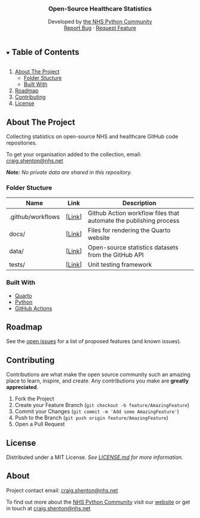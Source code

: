 
<!-- PROJECT LOGO -->
<br />
<p align="center">

  <h3 align="center">Open-Source Healthcare Statistics</h3>

  <p align="center">
    Developed by <a href="https://github.com/nhs-pycom"> the NHS Python Community</a>
    <br />
    <!--<a href="/"><strong>Explore the docs »</strong></a>
    <br />
    <br />-->
    <a href="https://github.com/nhs-pycom/opensource-health-statistics/issues">Report Bug</a>
    ·
    <a href="https://github.com/nhs-pycom/opensource-health-statistics/issues">Request Feature</a>
  </p>
</p>

<!-- TABLE OF CONTENTS -->
<details open="open">
  <summary><h2 style="display: inline-block">Table of Contents</h2></summary>
  <ol>
    <li>
      <a href="#about-the-project">About The Project</a>
      <ul>
        <li><a href="#folder-stucture">Folder Stucture</a></li>
        <li><a href="#built-with">Built With</a></li>
      </ul>
    </li>
    <li><a href="#roadmap">Roadmap</a></li>
    <li><a href="#contributing">Contributing</a></li>
    <li><a href="#license">License</a></li>
    <!-- <li><a href="#acknowledgements">Acknowledgements</a></li> -->
  </ol>
</details>

<!-- ABOUT THE PROJECT -->

## About The Project

Collecting statistics on open-source NHS and healthcare GitHub code repositories.

To get your organisation added to the collection, email: [craig.shenton@nhs.net](mailto:craig.shenton@nhs.net)

_**Note:** No private data are shared in this repository._

### Folder Stucture

| Name | Link | Description |
| ---- | ---- | ----------- |
| .github/workflows | [[Link](/.github/workflows)]  | Github Action workflow files that automate the publishing process |
| docs/ | [[Link](docs/)]  | Files for rendering the Quarto website |
| data/ | [[Link](data/)]  | Open-source statistics datasets from the GitHub API |
| tests/ | [[Link](tests/)]  | Unit testing framework |

### Built With

- [Quarto](https://quarto.org/)
- [Python](https://www.python.org/)
- [GitHub Actions](https://github.com/features/actions)

<!-- ROADMAP -->

## Roadmap

See the [open issues](https://github.com/nhs-pycom/opensource-health-statistics/issues) for a list of proposed features (and known issues).

<!-- CONTRIBUTING-->

## Contributing

Contributions are what make the open source community such an amazing place to learn, inspire, and create. Any contributions you make are **greatly appreciated**.

1. Fork the Project
2. Create your Feature Branch (`git checkout -b feature/AmazingFeature`)
3. Commit your Changes (`git commit -m 'Add some AmazingFeature'`)
4. Push to the Branch (`git push origin feature/AmazingFeature`)
5. Open a Pull Request

<!-- LICENSE -->

## License

Distributed under a MIT License. _See [LICENSE.md](/LICENSE) for more information._

<!-- CONTACT -->

## About

Project contact email: [craig.shenton@nhs.net](mailto:craig.shenton@nhs.net)

To find out more about the [NHS Python Community](https://nhs-pycom.net/) visit our [website](https://nhs-pycom.net/) or get in touch at [craig.shenton@nhs.net](mailto:craig.shenton@nhs.net)
